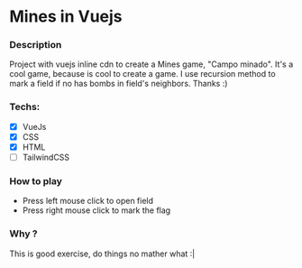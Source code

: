 # Mines in Vuejs

### Description

Project with vuejs inline cdn to create a Mines game, "Campo minado".
It's a cool game, because is cool to create a game.
I use recursion method to mark a field if no has bombs in field's neighbors.
Thanks :)

### Techs:

- [x] VueJs
- [x] CSS
- [x] HTML
- [ ] TailwindCSS

### How to play

- Press left mouse click to open field
- Press right mouse click to mark the flag

### Why ?

This is good exercise, do things no mather what :|
